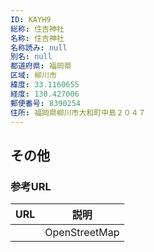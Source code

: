 ```yaml
---
ID: KAYH9
総称: 住吉神社
名称: 住吉神社
名称読み: null
別名: null
都道府県: 福岡県
区域: 柳川市
緯度: 33.1160655
経度: 130.427006
郵便番号: 8390254
住所: 福岡県柳川市大和町中島２０４７
---
```


## その他

### 参考URL

| URL | 説明          |
| --- | ------------- |
|     | OpenStreetMap |
